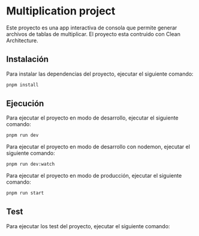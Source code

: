 # Multiplication project

Este proyecto es una app interactiva de consola que permite generar archivos de tablas de multiplicar. El proyecto esta contruido con Clean Architecture.

## Instalación

Para instalar las dependencias del proyecto, ejecutar el siguiente comando:

```bash
pnpm install
```

## Ejecución

Para ejecutar el proyecto en modo de desarrollo, ejecutar el siguiente comando:

```bash
pnpm run dev
```

Para ejecutar el proyecto en modo de desarrollo con nodemon, ejecutar el siguiente comando:

```bash
pnpm run dev:watch
```

Para ejecutar el proyecto en modo de producción, ejecutar el siguiente comando:

```bash
pnpm run start
```

## Test

Para ejecutar los test del proyecto, ejecutar el siguiente comando:

```bash

```
